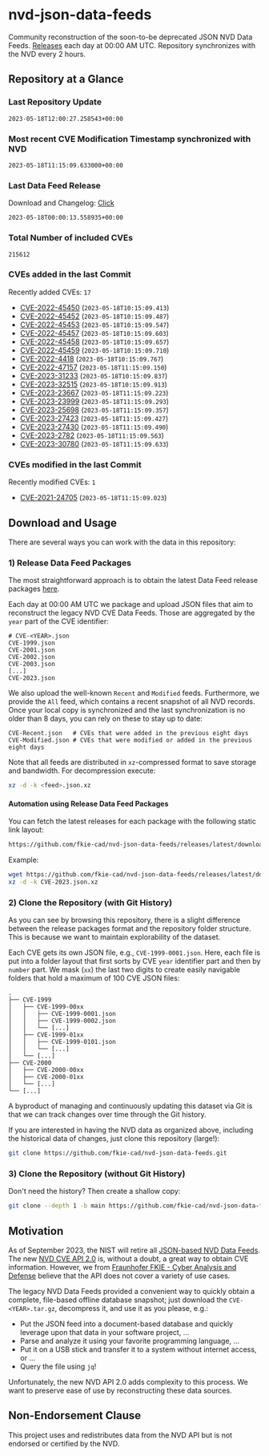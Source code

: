 # nvd-json-data-feeds

Community reconstruction of the soon-to-be deprecated JSON NVD Data Feeds. 
[Releases](https://github.com/fkie-cad/nvd-json-data-feeds/releases/latest) each day at 00:00 AM UTC.
Repository synchronizes with the NVD every 2 hours.

## Repository at a Glance

### Last Repository Update

```plain
2023-05-18T12:00:27.258543+00:00
```

### Most recent CVE Modification Timestamp synchronized with NVD

```plain
2023-05-18T11:15:09.633000+00:00
```

### Last Data Feed Release

Download and Changelog: [Click](https://github.com/fkie-cad/nvd-json-data-feeds/releases/latest)

```plain
2023-05-18T00:00:13.558935+00:00
```

### Total Number of included CVEs

```plain
215612
```

### CVEs added in the last Commit

Recently added CVEs: `17`

* [CVE-2022-45450](CVE-2022/CVE-2022-454xx/CVE-2022-45450.json) (`2023-05-18T10:15:09.413`)
* [CVE-2022-45452](CVE-2022/CVE-2022-454xx/CVE-2022-45452.json) (`2023-05-18T10:15:09.487`)
* [CVE-2022-45453](CVE-2022/CVE-2022-454xx/CVE-2022-45453.json) (`2023-05-18T10:15:09.547`)
* [CVE-2022-45457](CVE-2022/CVE-2022-454xx/CVE-2022-45457.json) (`2023-05-18T10:15:09.603`)
* [CVE-2022-45458](CVE-2022/CVE-2022-454xx/CVE-2022-45458.json) (`2023-05-18T10:15:09.657`)
* [CVE-2022-45459](CVE-2022/CVE-2022-454xx/CVE-2022-45459.json) (`2023-05-18T10:15:09.710`)
* [CVE-2022-4418](CVE-2022/CVE-2022-44xx/CVE-2022-4418.json) (`2023-05-18T10:15:09.767`)
* [CVE-2022-47157](CVE-2022/CVE-2022-471xx/CVE-2022-47157.json) (`2023-05-18T11:15:09.150`)
* [CVE-2023-31233](CVE-2023/CVE-2023-312xx/CVE-2023-31233.json) (`2023-05-18T10:15:09.837`)
* [CVE-2023-32515](CVE-2023/CVE-2023-325xx/CVE-2023-32515.json) (`2023-05-18T10:15:09.913`)
* [CVE-2023-23667](CVE-2023/CVE-2023-236xx/CVE-2023-23667.json) (`2023-05-18T11:15:09.223`)
* [CVE-2023-23999](CVE-2023/CVE-2023-239xx/CVE-2023-23999.json) (`2023-05-18T11:15:09.293`)
* [CVE-2023-25698](CVE-2023/CVE-2023-256xx/CVE-2023-25698.json) (`2023-05-18T11:15:09.357`)
* [CVE-2023-27423](CVE-2023/CVE-2023-274xx/CVE-2023-27423.json) (`2023-05-18T11:15:09.427`)
* [CVE-2023-27430](CVE-2023/CVE-2023-274xx/CVE-2023-27430.json) (`2023-05-18T11:15:09.490`)
* [CVE-2023-2782](CVE-2023/CVE-2023-27xx/CVE-2023-2782.json) (`2023-05-18T11:15:09.563`)
* [CVE-2023-30780](CVE-2023/CVE-2023-307xx/CVE-2023-30780.json) (`2023-05-18T11:15:09.633`)


### CVEs modified in the last Commit

Recently modified CVEs: `1`

* [CVE-2021-24705](CVE-2021/CVE-2021-247xx/CVE-2021-24705.json) (`2023-05-18T11:15:09.023`)


## Download and Usage

There are several ways you can work with the data in this repository:

### 1) Release Data Feed Packages

The most straightforward approach is to obtain the latest Data Feed release packages [here](releases/latest).

Each day at 00:00 AM UTC we package and upload JSON files that aim to reconstruct the legacy NVD CVE Data Feeds.
Those are aggregated by the `year` part of the CVE identifier:

```
# CVE-<YEAR>.json
CVE-1999.json
CVE-2001.json
CVE-2002.json
CVE-2003.json
[...]
CVE-2023.json
```

We also upload the well-known `Recent` and `Modified` feeds.
Furthermore, we provide the `All` feed, which contains a recent snapshot of all NVD records.
Once your local copy is synchronized and the last synchronization is no older than 8 days, you can rely on these to stay up to date:

```plain
CVE-Recent.json   # CVEs that were added in the previous eight days
CVE-Modified.json # CVEs that were modified or added in the previous eight days
```

Note that all feeds are distributed in `xz`-compressed format to save storage and bandwidth.
For decompression execute:

```sh
xz -d -k <feed>.json.xz
```


#### Automation using Release Data Feed Packages

You can fetch the latest releases for each package with the following static link layout:

```sh
https://github.com/fkie-cad/nvd-json-data-feeds/releases/latest/download/CVE-<YEAR>.json.xz
```

Example:

```sh
wget https://github.com/fkie-cad/nvd-json-data-feeds/releases/latest/download/CVE-2023.json.xz
xz -d -k CVE-2023.json.xz
```

### 2) Clone the Repository (with Git History)

As you can see by browsing this repository, there is a slight difference between the release packages format and the repository folder structure.
This is because we want to maintain explorability of the dataset.

Each CVE gets its own JSON file, e.g., `CVE-1999-0001.json`.
Here, each file is put into a folder layout that first sorts by CVE `year` identifier part and then by `number` part.
We mask (`xx`) the last two digits to create easily navigable folders that hold a maximum of 100 CVE JSON files:

```plain
.
├── CVE-1999
│   ├── CVE-1999-00xx
│   │   ├── CVE-1999-0001.json
│   │   ├── CVE-1999-0002.json
│   │   └── [...]
│   ├── CVE-1999-01xx
│   │   ├── CVE-1999-0101.json
│   │   └── [...]
│   └── [...]
├── CVE-2000
│   ├── CVE-2000-00xx
│   ├── CVE-2000-01xx
│   └── [...]
└── [...]
```

A byproduct of managing and continuously updating this dataset via Git is that we can track changes over time through the Git history.

If you are interested in having the NVD data as organized above, including the historical data of changes, just clone this repository (large!):

```sh
git clone https://github.com/fkie-cad/nvd-json-data-feeds.git
```

### 3) Clone the Repository (without Git History)

Don't need the history? Then create a shallow copy:

```sh
git clone --depth 1 -b main https://github.com/fkie-cad/nvd-json-data-feeds.git
```

## Motivation

As of September 2023, the NIST will retire all [JSON-based NVD Data Feeds](https://nvd.nist.gov/vuln/data-feeds#divRetirementBanner-1).
The new [NVD CVE API 2.0](https://nvd.nist.gov/developers/vulnerabilities) is, without a doubt, a great way to obtain CVE information.
However, we from [Fraunhofer FKIE - Cyber Analysis and Defense](https://www.fkie.fraunhofer.de/en/departments/cad.html) believe that the API does not cover a variety of use cases.

The legacy NVD Data Feeds provided a convenient way to quickly obtain a complete, file-based offline database snapshot; just download the `CVE-<YEAR>.tar.gz`, decompress it, and use it as you please, e.g.:

* Put the JSON feed into a document-based database and quickly leverage upon that data in your software project, ...
* Parse and analyze it using your favorite programming language, ...
* Put it on a USB stick and transfer it to a system without internet access, or ...
* Query the file using `jq`!

Unfortunately, the new NVD API 2.0 adds complexity to this process.
We want to preserve ease of use by reconstructing these data sources.

## Non-Endorsement Clause

This project uses and redistributes data from the NVD API but is not endorsed or certified by the NVD.
